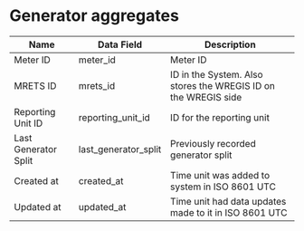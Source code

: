 # Generator aggregates

| Name                 | Data Field           | Description                                                    |
| -------------------- | -------------------- | -------------------------------------------------------------- |
| Meter ID             | meter_id             | Meter ID                                                       |
| MRETS ID             | mrets_id             | ID in the System. Also stores the WREGIS ID on the WREGIS side |
| Reporting Unit ID    | reporting_unit_id    | ID for the reporting unit                                      |
| Last Generator Split | last_generator_split | Previously recorded generator split                            |
| Created at           | created_at           | Time unit was added to system in ISO 8601 UTC                  |
| Updated at           | updated_at           | Time unit had data updates made to it in ISO 8601 UTC          |
